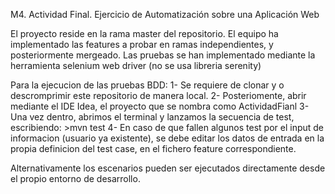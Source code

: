 M4. Actividad Final. Ejercicio de Automatización sobre una Aplicación Web

El proyecto reside en la rama master del repositorio.
El equipo ha implementado las features a probar en ramas independientes, y posteriormente mergeado.
Las pruebas se han implementado mediante la herramienta selenium web driver (no se usa libreria serenity)

Para la ejecucion de las pruebas BDD:
1- Se requiere de clonar y o descromprimir este repositorio de manera local.
2- Posteriomente, abrir mediante el IDE Idea, el proyecto que se nombra como ActividadFianl
3- Una vez dentro, abrimos el terminal y lanzamos la secuencia de test, escribiendo:
      >mvn test
4-  En caso de que fallen algunos test por el input de informacion (usuario ya existente), se debe editar los datos de entrada en la propia definicion del test case, en el fichero feature correspondiente.


Alternativamente los escenarios pueden ser ejecutados directamente desde el propio entorno de desarrollo.
